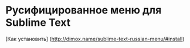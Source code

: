 Русифицированное меню для Sublime Text
===================

[Как установить] (http://dimox.name/sublime-text-russian-menu/#install)
